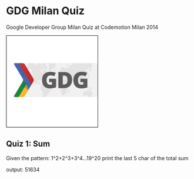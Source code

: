 GDG Milan Quiz
==============

Google Developer Group Milan Quiz at Codemotion Milan 2014

![Image](https://github.com/TheZ3ro/gdg-milan-quiz/blob/master/gdg.jpg?raw=true)

## Quiz 1: Sum

Given the pattern:
  1^2+2^3+3^4...19^20 
 print the last 5 char of the total sum

 output: 51634